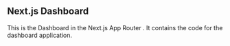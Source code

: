 ## Next.js Dashboard

This is the Dashboard in the Next.js App Router . It contains the code for the dashboard application.


